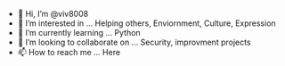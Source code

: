 - 👋 Hi, I’m @viv8008
- 👀 I’m interested in ... Helping others, Enviornment, Culture, Expression
- 🌱 I’m currently learning ... Python
- 💞️ I’m looking to collaborate on ... Security, improvment projects
- 📫 How to reach me ... Here

<!---
viv8008/viv8008 is a ✨ special ✨ repository because its `README.md` (this file) appears on your GitHub profile.
You can click the Preview link to take a look at your changes.
--->
